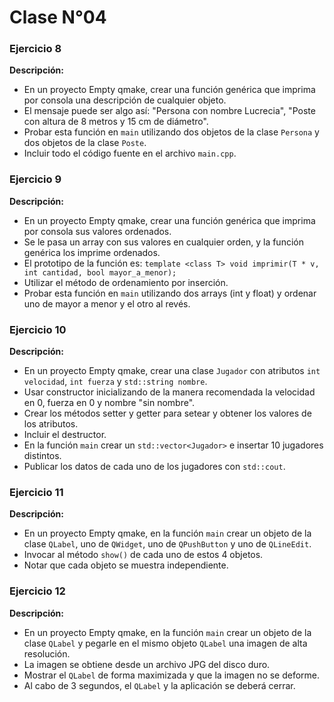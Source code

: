 # Clase N°04

### Ejercicio 8
**Descripción:**
- En un proyecto Empty qmake, crear una función genérica que imprima por consola una descripción de cualquier objeto.
- El mensaje puede ser algo así: "Persona con nombre Lucrecia", "Poste con altura de 8 metros y 15 cm de diámetro".
- Probar esta función en `main` utilizando dos objetos de la clase `Persona` y dos objetos de la clase `Poste`.
- Incluir todo el código fuente en el archivo `main.cpp`.

### Ejercicio 9
**Descripción:**
- En un proyecto Empty qmake, crear una función genérica que imprima por consola sus valores ordenados.
- Se le pasa un array con sus valores en cualquier orden, y la función genérica los imprime ordenados.
- El prototipo de la función es: `template <class T> void imprimir(T * v, int cantidad, bool mayor_a_menor);`
- Utilizar el método de ordenamiento por inserción.
- Probar esta función en `main` utilizando dos arrays (int y float) y ordenar uno de mayor a menor y el otro al revés.

### Ejercicio 10
**Descripción:**
- En un proyecto Empty qmake, crear una clase `Jugador` con atributos `int velocidad`, `int fuerza` y `std::string nombre`.
- Usar constructor inicializando de la manera recomendada la velocidad en 0, fuerza en 0 y nombre "sin nombre".
- Crear los métodos setter y getter para setear y obtener los valores de los atributos.
- Incluir el destructor.
- En la función `main` crear un `std::vector<Jugador>` e insertar 10 jugadores distintos.
- Publicar los datos de cada uno de los jugadores con `std::cout`.

### Ejercicio 11
**Descripción:**
- En un proyecto Empty qmake, en la función `main` crear un objeto de la clase `QLabel`, uno de `QWidget`, uno de `QPushButton` y uno de `QLineEdit`.
- Invocar al método `show()` de cada uno de estos 4 objetos.
- Notar que cada objeto se muestra independiente.

### Ejercicio 12
**Descripción:**
- En un proyecto Empty qmake, en la función `main` crear un objeto de la clase `QLabel` y pegarle en el mismo objeto `QLabel` una imagen de alta resolución.
- La imagen se obtiene desde un archivo JPG del disco duro.
- Mostrar el `QLabel` de forma maximizada y que la imagen no se deforme.
- Al cabo de 3 segundos, el `QLabel` y la aplicación se deberá cerrar.